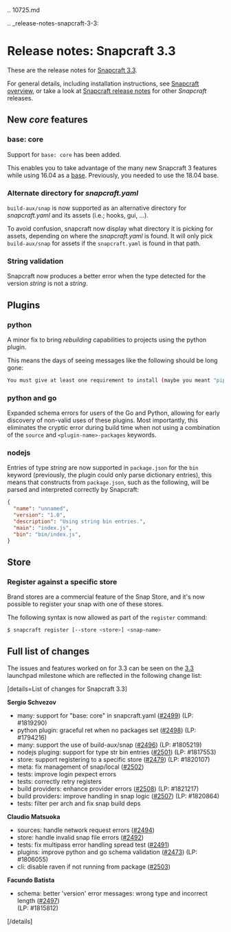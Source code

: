 .. 10725.md

.. _release-notes-snapcraft-3-3:

# Release notes: Snapcraft 3.3

These are the release notes for [Snapcraft 3.3](https://github.com/snapcore/snapcraft/releases/tag/3.3).

For general details, including installation instructions, see [Snapcraft overview](/t/snapcraft-overview/8940), or take a look at [Snapcraft release notes](/t/snapcraft-release-notes/10721) for other *Snapcraft* releases.

## New *core* features

### base: core

Support for `base: core` has been added.

This enables you to take advantage of the many new Snapcraft 3 features while using 16.04 as a [base](/t/snapcraft-overview/8940#base-snap). Previously, you needed to use the 18.04 base.

### Alternate directory for *snapcraft.yaml*

`build-aux/snap` is now supported as an alternative directory for *snapcraft.yaml* and its assets (i.e.; hooks, gui, ...).

To avoid confusion, snapcraft now display what directory it is picking for assets, depending on where the *snapcraft.yaml* is found. It will only pick `build-aux/snap` for assets if the `snapcraft.yaml` is found in that path.

### String validation

Snapcraft now produces a better error when the type detected for the version *string* is not a *string*.

## Plugins

### python

A minor fix to bring *rebuilding* capabilities to projects using the python plugin.

This means the days of seeing messages like the following should be long gone:

```bash
You must give at least one requirement to install (maybe you meant "pip install ...")

```

### python and go

Expanded schema errors for users of the Go and Python, allowing for early discovery of non-valid uses of these plugins. Most importantly, this eliminates the cryptic error during build time when not using a combination of the `source` and `<plugin-name>-packages` keywords.

### nodejs

Entries of type *string* are now supported in `package.json` for the `bin` keyword (previously, the plugin could only parse dictionary entries), this means that constructs from `package.json`, such as the following, will be parsed and interpreted correctly by Snapcraft:

```json
{
  "name": "unnamed",
  "version": "1.0",
  "description": "Using string bin entries.",
  "main": "index.js",
  "bin": "bin/index.js",
}
```

## Store

### Register against a specific store

Brand stores are a commercial feature of the Snap Store, and it's now possible to register your snap with one of these stores.

The following syntax is now allowed as part of the `register` command:

```bash
$ snapcraft register [--store <store>] <snap-name>
```

## Full list of changes

The issues and features worked on for 3.3 can be seen on the [3.3](https://bugs.launchpad.net/snapcraft/+milestone/3.3) launchpad milestone which are reflected in the following change list:

[details=List of changes for Snapcraft 3.3]

**Sergio Schvezov**

-   many: support for "base: core" in snapcraft.yaml ([#2499](https://github.com/snapcore/snapcraft/pull/2499)) (LP: #1819290)
-   python plugin: graceful ret when no packages set ([#2498](https://github.com/snapcore/snapcraft/pull/2498)) (LP: #1794216)
-   many: support the use of build-aux/snap ([#2496](https://github.com/snapcore/snapcraft/pull/2496)) (LP: #1805219)
-   nodejs pluging: support for type str bin entries ([#2501](https://github.com/snapcore/snapcraft/pull/2501)) (LP: #1817553)
-   store: support registering to a specific store ([#2479](https://github.com/snapcore/snapcraft/pull/2479)) (LP: #1820107)
-   meta: fix management of snap/local ([#2502](https://github.com/snapcore/snapcraft/pull/2502))
-   tests: improve login pexpect errors
-   tests: correctly retry registers
-   build providers: enhance provider errors ([#2508](https://github.com/snapcore/snapcraft/pull/2508)) (LP: #1821217)
-   build providers: improve handling in snap logic ([#2507](https://github.com/snapcore/snapcraft/pull/2507)) (LP: #1820864)
-   tests: filter per arch and fix snap build deps

**Claudio Matsuoka**

-   sources: handle network request errors ([#2494](https://github.com/snapcore/snapcraft/pull/2494))
-   store: handle invalid snap file errors ([#2492](https://github.com/snapcore/snapcraft/pull/2492))
-   tests: fix multipass error handling spread test ([#2491](https://github.com/snapcore/snapcraft/pull/2491))
-   plugins: improve python and go schema validation ([#2473](https://github.com/snapcore/snapcraft/pull/2473)) (LP: #1806055)
-   cli: disable raven if not running from package ([#2503](https://github.com/snapcore/snapcraft/pull/2503))

**Facundo Batista**

-   schema: better 'version' error messages: wrong type and incorrect length ([#2497](https://github.com/snapcore/snapcraft/pull/2497))\
    (LP: #1815812)

[/details]